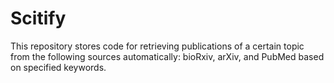 # Scitify
This repository stores code for retrieving publications of a certain topic from the following sources automatically: bioRxiv, arXiv, and PubMed based on specified keywords.

